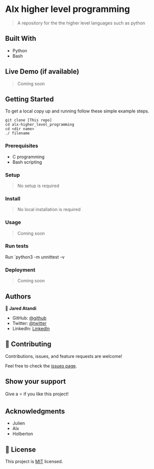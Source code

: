 # Alx higher level programming 

> A repository for the the higher level languages such as python 

## Built With

- Python
- Bash

## Live Demo (if available)
> Coming soon

## Getting Started

To get a local copy up and running follow these simple example steps.
```
git clone [This repo]
cd alx-higher_level_programming
cd <dir name>
./ filename
```

### Prerequisites
- C programming
- Bash scripting

### Setup
> No setup is required

### Install
> No local installation is required

### Usage
> Coming soon

### Run tests
Run `python3 -m unnittest -v <filename>

### Deployment
> Coming soon

## Authors

👤 **Jared Atandi**

- GitHub: [@github](https://github.com/jaredatandi)
- Twitter: [@twitter](https://twitter.com/@one_good_man_)
- LinkedIn: [LinkedIn](https://linkedin.com/in/engineerjaredatandi)

## 🤝 Contributing

Contributions, issues, and feature requests are welcome!

Feel free to check the [issues page](../../issues/).

## Show your support

Give a ⭐️ if you like this project!

## Acknowledgments
- Julien
- Alx
- Holberton

## 📝 License

This project is [MIT](./LICENSE) licensed.


